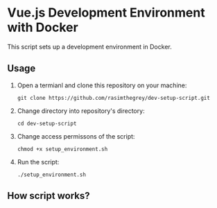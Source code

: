 # Vue.js Development Environment with Docker

This script sets up a development environment in Docker.

## Usage

1. Open a termianl and clone this repository on your machine:

    ```git clone https://github.com/rasimthegrey/dev-setup-script.git```

2. Change directory into repository's directory:

    ```cd dev-setup-script```

3. Change access permissons of the script:
    
    ```chmod +x setup_environment.sh```

4. Run the script:

    ```./setup_environment.sh```


## How script works?
